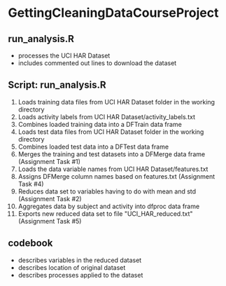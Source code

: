 # GettingCleaningDataCourseProject

## run_analysis.R
- processes the UCI HAR Dataset
- includes commented out lines to download the dataset

## Script: run_analysis.R ##
1. Loads training data files from UCI HAR Dataset folder in the working directory
2. Loads activity labels from UCI HAR Dataset/activity_labels.txt
3. Combines loaded training data into a DFTrain data frame
4. Loads test data files from UCI HAR Dataset folder in the working directory
5. Combines loaded test data into a DFTest data frame
6. Merges the training and test datasets into a DFMerge data frame (Assignment Task #1)
7. Loads the data variable names from UCI HAR Dataset/features.txt
8. Assigns DFMerge column names based on features.txt (Assignment Task #4)
9. Reduces data set to variables having to do with mean and std (Assignment Task #2)
10. Aggregates data by subject and activity into dfproc data frame
11. Exports new reduced data set to file "UCI_HAR_reduced.txt" (Assignment Task #5)

## codebook ##
- describes variables in the reduced dataset
- describes location of original dataset
- describes processes applied to the dataset
